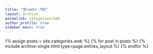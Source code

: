 ```yaml
---
title: "웹(web) 개발"
layout: archive
permalink: categories/web
author_profile: true
sidebar_main: true
---
```



{% assign posts = site.categories.web %}
{% for post in posts %} {% include archive-single.html type=page.entries_layout %} {% endfor %}
